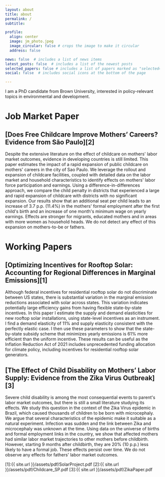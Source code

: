 ```yaml
---
layout: about
title: about
permalink: /
subtitle: 

profile:
  align: center
  image: jm_photo.jpeg
  image_circular: false # crops the image to make it circular
  address: false

news: false  # includes a list of news items
latest_posts: false  # includes a list of the newest posts
selected_papers: false # includes a list of papers marked as "selected={true}"
social: false  # includes social icons at the bottom of the page

---
```


I am a PhD candidate from Brown University, interested in policy-relevant topics in environmental and development.

# Job Market Paper

## [Does Free Childcare Improve Mothers’ Careers? Evidence from São Paulo][2]
Despite the extensive literature on the effect of childcare on mothers' labor market outcomes, evidence in developing countries is still limited. This paper estimates the impact of a rapid expansion of public childcare on mothers' careers in the city of Sao Paulo. We leverage the rollout and expansion of childcare facilities, coupled with detailed data on the labor market and household characteristics to identify effects on mothers' labor force participation and earnings. Using a difference-in-differences approach, we compare the child penalty in districts that experienced a large and rapid expansion of childcare with districts with no significant expansion. Our results show that an additional seat per child leads to an increase of 3.7 p.p. (11.4%) in the mothers' formal employment after the first child's birth and an increase of one month's minimum wage on yearly earnings. Effects are stronger for migrants, educated mothers and in areas with more women as household heads. We do not detect any effect of this expansion on mothers-to-be or fathers.


# Working Papers

## [Optimizing Incentives for Rooftop Solar: Accounting for Regional Differences in Marginal Emissions][1]

Although federal incentives for residential rooftop solar do not discriminate between US states, there is substantial variation in the marginal emission reductions associated with solar across states. This variation indicates potentially large efficiency gains from having flexible state-by-state incentives. In this paper I estimate the supply and demand elasticities for new rooftop solar installations, using state-level incentives as an instrument. I find a demand elasticity of 11% and supply elasticity consistent with the perfectly elastic case. I then use these parameters to show that the state-by-state subsidy scheme that minimizes yearly emissions is 61% more efficient than the uniform incentive. These results can be useful as the Inflation Reduction Act of 2021 includes unprecedented funding allocation for climate policy, including incentives for residential rooftop solar generators. 

## [The Effect of Child Disability on Mothers’ Labor Supply: Evidence from the Zika Virus Outbreak][3]

Severe child disability is among the most consequential events to parent's labor market outcomes, but there is still a small literature studying its effects. We study this question in the context of the Zika Virus epidemic in Brazil, which caused thousands of children to be born with microcephaly. We argue that several characteristics of the epidemic make it suitable as a natural experiment. Infection was sudden and the link between Zika and microcephaly was unknown at the time. Using data on the universe of births and formal employment links in the country, we show that affected mothers had similar labor market trajectories to other mothers before childbirth. However, starting 9 months after childbirth, they are 20% (10 p.p.) less likely to have a formal job. These effects persist over time. We do not observe any effects for fathers' labor market outcomes.

[1]:{{ site.url }}/assets/pdf/SolarProject.pdf
[2]:{{ site.url }}/assets/pdf/Childcare_SP.pdf
[3]:{{ site.url }}/assets/pdf/ZikaPaper.pdf
